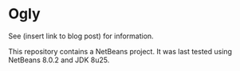 # Ogly

See (insert link to blog post) for information.

This repository contains a NetBeans project. It was last tested using NetBeans 8.0.2 and JDK 8u25.
